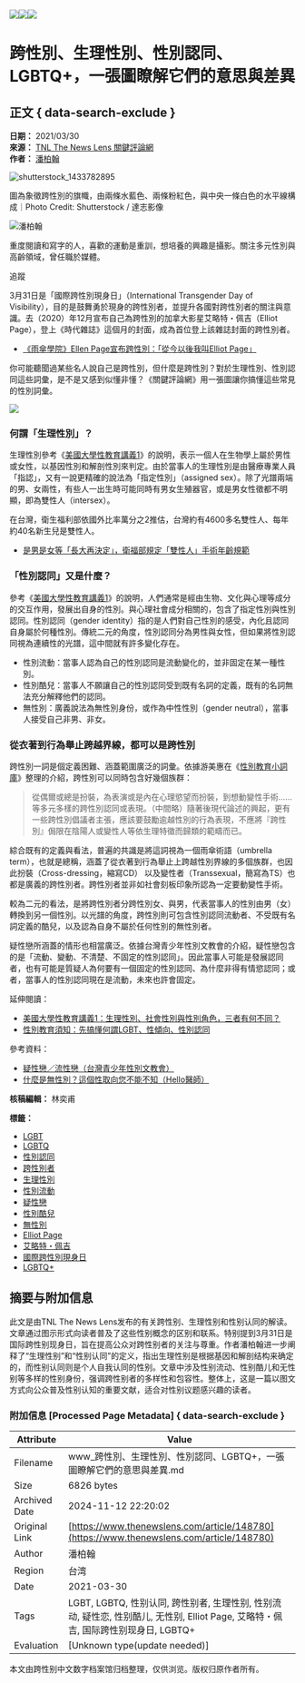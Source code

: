 # ![](https://v.lndata.com/i/a80450,b1452855,c4007,i0,m202,h)![](https://v.lndata.com/i/a80450,b1452853,c4137,i0,m202,h)![](https://v.lndata.com/i/a80450,b1452854,c4138,i0,m202,h) 

# 跨性別、生理性別、性別認同、LGBTQ+，一張圖瞭解它們的意思與差異

## 正文 { data-search-exclude }


**日期：** 2021/03/30  
**來源：** [TNL The News Lens 關鍵評論網](https://www.thenewslens.com/category/gender)  
**作者：** [潘柏翰](https://www.thenewslens.com/author/sean_pan)  

![shutterstock_1433782895](https://bucket-image.inkmaginecms.com/version/list/1/image/2024/05/795d4f08-d655-48b1-9415-42c362e935d5.jpg)

圖為象徵跨性別的旗幟，由兩條水藍色、兩條粉紅色，與中央一條白色的水平線構成｜Photo Credit: Shutterstock / 達志影像

![潘柏翰](https://bucket-image.inkmaginecms.com/version/list/1/image/2024/05/dd7de2cc-f46b-4ffd-93b4-b50328c7025b.jpg)

重度閱讀和寫字的人，喜歡的運動是重訓，想培養的興趣是攝影。關注多元性別與高齡領域，曾任職於媒體。

追蹤

3月31日是「國際跨性別現身日」（International Transgender Day of Visibility），目的是鼓舞勇於現身的跨性別者，並提升各國對跨性別者的關注與意識。去（2020）年12月宣布自己為跨性別的加拿大影星艾略特・佩吉（Elliot Page），登上《時代雜誌》這個月的封面，成為首位登上該雜誌封面的跨性別者。

-   [《雨傘學院》Ellen Page宣布跨性別：「從今以後我叫Elliot Page」](https://www.thenewslens.com/article/144077)

你可能聽聞過某些名人說自己是跨性別，但什麼是跨性別？對於生理性別、性別認同這些詞彙，是不是又感到似懂非懂？《關鍵評論網》用一張圖讓你搞懂這些常見的性別詞彙。

![](https://bucket-image.inkmaginecms.com/version/list/1/image/2024/09/5adb7838-973e-4832-9a87-2afc925d5a53.jpg)

### 何謂「生理性別」？

生理性別參考《[美國大學性教育講義1](https://www.thenewslens.com/article/98772)》的說明，表示一個人在生物學上屬於男性或女性，以基因性別和解剖性別來判定。由於當事人的生理性別是由醫療專業人員「指認」，又有一說更精確的說法為「指定性別」（assigned sex）。除了光譜兩端的男、女兩性，有些人一出生時可能同時有男女生殖器官，或是男女性徵都不明顯，即為雙性人（intersex）。

在台灣，衛生福利部依國外比率萬分之2推估，台灣約有4600多名雙性人、每年約40名新生兒是雙性人。

-   [是男是女等「長大再決定」，衛福部規定「雙性人」手術年齡規範](https://www.thenewslens.com/article/107534)

### 「性別認同」又是什麼？

參考《[美國大學性教育講義1](https://www.thenewslens.com/article/98772)》的說明，人們通常是經由生物、文化與心理等成分的交互作用，發展出自身的性別。與心理社會成分相關的，包含了指定性別與性別認同。性別認同（gender identity）指的是人們對自己性別的感受，內化且認同自身屬於何種性別。傳統二元的角度，性別認同分為男性與女性，但如果將性別認同視為連續性的光譜，這中間就有許多變化存在。

-   性別流動：當事人認為自己的性別認同是流動變化的，並非固定在某一種性別。
-   性別酷兒：當事人不願讓自己的性別認同受到既有名詞的定義，既有的名詞無法充分解釋他們的認同。
-   無性別：廣義說法為無性別身份，或作為中性性別（gender neutral），當事人接受自己非男、非女。

### 從衣著到行為舉止跨越界線，都可以是跨性別

跨性別一詞是個定義困難、涵蓋範圍廣泛的詞彙。依據游美惠在《[性別教育小詞庫](https://www.momoshop.com.tw/goods/GoodsDetail.jsp?i_code=6296278&memid=6000015814&cid=apuad&oid=1&osm=league)》整理的介紹，跨性別可以同時包含好幾個族群：

> 從偶爾或總是扮裝，為表演或是內在心理慾望而扮裝，到想動變性手術……等多元多樣的跨性別認同或表現。（中間略）隨著後現代論述的興起，更有一些跨性別倡議者主張，應該要鼓勵逾越性別的行為表現，不應將『跨性別』侷限在陰陽人或變性人等依生理特徵而歸類的範疇而已。

綜合既有的定義與看法，普遍的共識是將這詞視為一個雨傘術語（umbrella term），也就是總稱，涵蓋了從衣著到行為舉止上跨越性別界線的多個族群，也因此扮裝（Cross-dressing，縮寫CD） 以及變性者（Transsexual，簡寫為TS）也都是廣義的跨性別者。跨性別者並非如社會刻板印象所認為一定要動變性手術。

較為二元的看法，是將跨性別者分跨性別女、與男，代表當事人的性別由男（女）轉換到另一個性別。以光譜的角度，跨性別則可包含性別認同流動者、不受既有名詞定義的酷兒，以及認為自身不屬於任何性別的無性別者。

疑性戀所涵蓋的情形也相當廣泛。依據台灣青少年性別文教會的介紹，疑性戀包含的是「流動、變動、不清楚、不固定的性別認同」。因此當事人可能是發展認同者，也有可能是質疑人為何要有一個固定的性別認同、為什麼非得有情慾認同；或者，當事人的性別認同現在是流動，未來也許會固定。

延伸閱讀：

-   [美國大學性教育講義1：生理性別、社會性別與性別角色，三者有何不同？](https://www.thenewslens.com/article/98772)
-   [性別教育須知：先搞懂何謂LGBT、性傾向、性別認同](https://www.thenewslens.com/article/3964)

參考資料：

-   [疑性戀／流性戀（台灣青少年性別文教會）](http://tas.bravo.org.tw/c6.htm)
-   [什麼是無性別？這個性取向您不能不知（Hello醫師）](https://helloyishi.com.tw/mental-health/asexual-and-agender-is-not-the-same/)

**核稿編輯：** 林奕甫  

**標籤：** 
- [LGBT](https://www.thenewslens.com/tag/263)
- [LGBTQ](https://www.thenewslens.com/tag/1842)
- [性別認同](https://www.thenewslens.com/tag/3005)
- [跨性別者](https://www.thenewslens.com/tag/9333)
- [生理性別](https://www.thenewslens.com/tag/56098)
- [性別流動](https://www.thenewslens.com/tag/88512)
- [疑性戀](https://www.thenewslens.com/tag/119029)
- [性別酷兒](https://www.thenewslens.com/tag/136258)
- [無性別](https://www.thenewslens.com/tag/151327)
- [Elliot Page](https://www.thenewslens.com/tag/230955)
- [艾略特・佩吉](https://www.thenewslens.com/tag/230957)
- [國際跨性別現身日](https://www.thenewslens.com/tag/239601)
- [LGBTQ+](https://www.thenewslens.com/tag/239602)

## 摘要与附加信息

<!-- tcd_abstract -->
此文是由TNL The News Lens发布的有关跨性别、生理性别和性别认同的解读。文章通过图示形式向读者普及了这些性别概念的区别和联系。特别提到3月31日是国际跨性别现身日，旨在提高公众对跨性别者的关注与尊重。作者潘柏翰进一步阐释了“生理性别”和“性别认同”的定义，指出生理性别是根据基因和解剖结构来确定的，而性别认同则是个人自我认同的性别。文章中涉及性别流动、性别酷儿和无性别等多样的性别身份，强调跨性别者的多样性和包容性。整体上，这是一篇以图文方式向公众普及性别认知的重要文献，适合对性别议题感兴趣的读者。
<!-- tcd_abstract_end -->

### 附加信息 [Processed Page Metadata] { data-search-exclude }

| Attribute       | Value                                  |
|-----------------|----------------------------------------|
| Filename        | www_跨性別、生理性別、性別認同、LGBTQ+，一張圖瞭解它們的意思與差異.md                             |
| Size            | 6826 bytes                           |
| Archived Date   | 2024-11-12 22:20:02                             |
| Original Link   | [https://www.thenewslens.com/article/148780](https://www.thenewslens.com/article/148780)                       |
| Author          | 潘柏翰                               |
| Region          | 台湾                               |
| Date            | 2021-03-30                                 |
| Tags            | LGBT, LGBTQ, 性别认同, 跨性别者, 生理性别, 性别流动, 疑性恋, 性别酷儿, 无性别, Elliot Page, 艾略特・佩吉, 国际跨性别现身日, LGBTQ+                                 |
| Evaluation            | [Unknown type(update needed)]                                 |
<!-- tcd_table_end -->

本文由跨性别中文数字档案馆归档整理，仅供浏览。版权归原作者所有。
